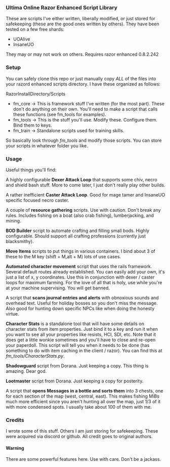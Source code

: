 ### Ultima Online Razor Enhanced Script Library

These are scripts I've either written, liberally modified, or just stored for safekeeping (these are the good ones written by others). They have been tested on a few free shards:

* UOAlive
* InsaneUO

They may or may not work on others. Requires razor enhanced 0.8.2.242

### Setup

You can safely clone this repo or just manually copy *ALL* of the files into your razord enhanced scripts directory. I have these organized as follows:

RazorInstallDirectory/Scripts

* fm_core -> This is framework stuff I've written (for the most part). These don't do anything on their own. You'll need to make a script that calls these functions (see fm_tools for examples).
* fm_tools -> This is the stuff you'll use. Modify these. Configure them. Bind them to keys.
* fm_train -> Standalone scripts used for training skills.

So basically look through *fm_tools* and modify those scripts. You can store your scripts in whatever folder you like.

### Usage

Useful things you'll find:

A highly configurable **Dexer Attack Loop** that supports some chiv, necro and shield bash stuff. More to come later, I just don't really play other builds.

A rather inefficient **Caster Attack Loop**. Good for mage tamer and InsaneUO specific focused necro caster.

A couple of **resource gathering** scripts. Use with caution. Don't break any rules. Includes fishing on a boat (also crab fishing), lumberjacking, and mining.

**BOD Builder** script to automate crafting and filling small bods. Highly configurable. Should support all crafting professions (currently just blacksmithy).

**Move Items** scripts to put things in various containers. I bind about 3 of these to the M key (shift + M,alt + M) lots of use cases.

**Automated character movement** script that uses the rails framework. Several default routes already established. You can easily add your own, it's just a list of x, y coordinates. Use this in conjunction with dexer / caster loops for maximum farming. For the love of all that is holy, use while you're at your machine supervising. You will get banned.

A script that **scans journal entries and alerts** with obnoxious sounds and overhead text. Useful for holiday bosses so you don't miss the message. Also good for hunting down specific NPCs like when doing the honesty virtue.

**Character Stats** is a standalone tool that will have some details on character stats from item properties. Just bind it to a key and run it when you want to see all your properties like resists, HCI, SDI, etc. Note that it does get a little wonkie sometimes and you'll have to close and re-open your paperdoll. This script will tell you when it needs to be done (has something to do with item caching in the client / razor). You can find this at *fm_tools/CharacterStats.py*. 

**Shadowguard** script from Dorana. Just keeping a copy. This thing is amazing. Dear god.

**Lootmaster** script from Dorana. Just keeping a copy for posterity.

A script that **opens Messages in a bottle and sorts them** into 3 chests, one for each section of the map (west, central, east). This makes fishing MiBs much more efficient since you aren't hunting all over the map, just 1/3 of it with more condensed spots. I usually take about 100 of them with me.

### Credits

I wrote some of this stuff. Others I am just storing for safekeeping. These were acquired via discord or github. All credit goes to original authors.

#### Warning

There are some powerful features here. Use with care. Don't be a jackass.
